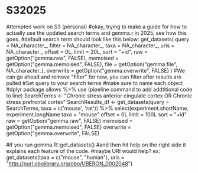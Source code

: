 # S32025
Attempted work on S3 (personal)
#okay, trying to make a guide for how to actually use the updated search terms and gemma.r in 2025, see how this goes.
#default search term should look like this below:
get_datasets(
  query = NA_character_,
  filter = NA_character_,
  taxa = NA_character_,
  uris = NA_character_,
  offset = 0L,
  limit = 20L,
  sort = "+id",
  raw = getOption("gemma.raw", FALSE),
  memoised = getOption("gemma.memoised", FALSE),
  file = getOption("gemma.file", NA_character_),
  overwrite = getOption("gemma.overwrite", FALSE)
)
#We can go ahead and remove "filter" for now, you can filter after results are pulled
#Set query to your search terms
#make sure to name each object
#dplyr package allows %>% use (pipeline command to add addtitional code to line)
SearchTerms <- "Chronic stress anterior cingulate cortex OR Chronic stress prefrontal cortex"
SearchResults_df <- get_datasets(query = SearchTerms, taxa = c('mouse', 'rat')) %>%
select(experiment.shortName, experiment.longName
taxa = "mouse"
offset = 0L
limit = 100L
sort = "+id"
raw = getOption("gemma.raw", FALSE)
memoised = getOption("gemma.memoised", FALSE)
overwrite = getOption("gemma.overwrite", FALSE)

#if you run 
gemma.R::get_datasets()
#and then hit help on the right side it explains each feature of the code.
#maybe URI would help? ex:
get_datasets(taxa = c("mouse", "human"), uris = "http://purl.obolibrary.org/obo/UBERON_0002048")
